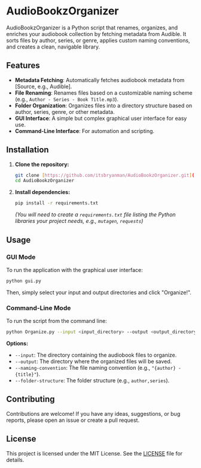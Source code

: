 # AudioBookzOrganizer

AudioBookzOrganizer is a Python script that renames, organizes, and enriches your audiobook collection by fetching metadata from Audible. It sorts files by author, series, or genre, applies custom naming conventions, and creates a clean, navigable library.

## Features

* **Metadata Fetching**: Automatically fetches audiobook metadata from [Source, e.g., Audible].
* **File Renaming**: Renames files based on a customizable naming scheme (e.g., `Author - Series - Book Title.mp3`).
* **Folder Organization**: Organizes files into a directory structure based on author, series, genre, or other metadata.
* **GUI Interface**: A simple  but complex graphical user interface for easy use.
* **Command-Line Interface**: For automation and scripting.

## Installation

1.  **Clone the repository:**
    ```bash
    git clone [https://github.com/itsbryanman/AudioBookzOrganizer.git](https://github.com/itsbryanman/AudioBookzOrganizer.git)
    cd AudioBookzOrganizer
    ```

2.  **Install dependencies:**
    ```bash
    pip install -r requirements.txt
    ```
    *(You will need to create a `requirements.txt` file listing the Python libraries your project needs, e.g., `mutagen`, `requests`)*

## Usage

### GUI Mode

To run the application with the graphical user interface:
```bash
python gui.py
```
Then, simply select your input and output directories and click "Organize!".

### Command-Line Mode

To run the script from the command line:

```bash
python Organize.py --input <input_directory> --output <output_directory> [options]
```

**Options:**

* `--input`: The directory containing the audiobook files to organize.
* `--output`: The directory where the organized files will be saved.
* `--naming-convention`: The file naming convention (e.g., `"{author} - {title}"`).
* `--folder-structure`: The folder structure (e.g., `author,series`).

## Contributing

Contributions are welcome! If you have any ideas, suggestions, or bug reports, please open an issue or create a pull request.

## License

This project is licensed under the MIT License. See the [LICENSE](LICENSE) file for details.